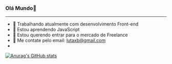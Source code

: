 ### Olá Mundo👋

<hr>

- 🔭 Trabalhando atualmente com desenvolvimento Front-end
- 🌱 Estou aprendendo JavaScript
- 👯 Estou querendo entrar para o mercado de Freelance
- 💬 Me contate pelo email: lutaxb@gmail.com
- 
[![Anurag's GitHub stats](https://github-readme-stats.vercel.app/api?username=Wellington-Lucas)](https://github.com/anuraghazra/github-readme-stats)
